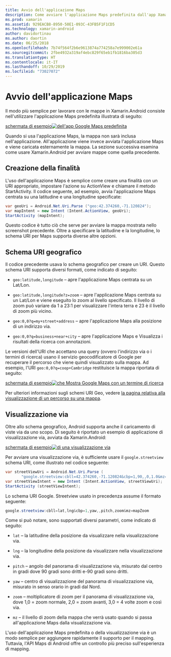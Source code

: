 ```yaml
---
title: Avvio dell'applicazione Maps
description: Come avviare l'applicazione Maps predefinita dall'app Xamarin.Android.
ms.prod: xamarin
ms.assetid: 929EACB8-8950-50E1-093C-43FB5F1F1CD5
ms.technology: xamarin-android
author: davidortinau
ms.author: daortin
ms.date: 06/25/2018
ms.openlocfilehash: 7b74f564f2b6e9613874a774258a7e999002e61a
ms.sourcegitcommit: 2fbe4932a319af4ebc829f65eb1fb1816ba305d3
ms.translationtype: HT
ms.contentlocale: it-IT
ms.lasthandoff: 10/29/2019
ms.locfileid: "73027072"
---
```

# <a name="launching-the-maps-application"></a>Avvio dell'applicazione Maps

Il modo più semplice per lavorare con le mappe in Xamarin.Android consiste nell'utilizzare l'applicazione Maps predefinita illustrata di seguito:

[schermata di esempio![dell'app Google Maps predefinita](maps-application-images/01-mapsapplication.png)](maps-application-images/01-mapsapplication.png#lightbox)

Quando si usa l'applicazione Maps, la mappa non sarà inclusa nell'applicazione. All'applicazione viene invece avviata l'applicazione Maps e viene caricata esternamente la mappa. La sezione successiva esamina come usare Xamarin.Android per avviare mappe come quella precedente.

## <a name="creating-the-intent"></a>Creazione della finalità

L'uso dell'applicazione Maps è semplice come creare una finalità con un URI appropriato, impostare l'azione su ActionView e chiamare il metodo StartActivity. Il codice seguente, ad esempio, avvia l'applicazione Maps centrata su una latitudine e una longitudine specificate:

```csharp
var geoUri = Android.Net.Uri.Parse ("geo:42.374260,-71.120824");
var mapIntent = new Intent (Intent.ActionView, geoUri);
StartActivity (mapIntent);
```

Questo codice è tutto ciò che serve per avviare la mappa mostrata nello screenshot precedente. Oltre a specificare la latitudine e la longitudine, lo schema URI per Maps supporta diverse altre opzioni.

## <a name="geo-uri-scheme"></a>Schema URI geografico

Il codice precedente usava lo schema geografico per creare un URI. Questo schema URI supporta diversi formati, come indicato di seguito:

- `geo:latitude,longitude` &ndash; apre l'applicazione Maps centrata su un Lat/Lon. 

- `geo:latitude,longitude?z=zoom` &ndash; apre l'applicazione Maps centrata su un Lat/Lon e viene eseguito lo zoom al livello specificato. Il livello di zoom può variare da 1 a 23:1 per visualizzare l'intera terra e 23 è il livello di zoom più vicino.

- `geo:0,0?q=my+street+address` &ndash; apre l'applicazione Maps alla posizione di un indirizzo via. 

- `geo:0,0?q=business+near+city` &ndash; apre l'applicazione Maps e Visualizza i risultati della ricerca con annotazioni. 

Le versioni dell'URI che accettano una query (ovvero l'indirizzo via o i termini di ricerca) usano il servizio geocodificatore di Google per recuperare il percorso che viene quindi visualizzato sulla mappa. Ad esempio, l'URI `geo:0,0?q=coop+Cambridge` restituisce la mappa riportata di seguito:

[schermata di esempio![che Mostra Google Maps con un termine di ricerca](maps-application-images/02-mapsearch.png)](maps-application-images/02-mapsearch.png#lightbox)

Per ulteriori informazioni sugli schemi URI Geo, vedere [la pagina relativa alla visualizzazione di un percorso su una mappa](https://developer.android.com/guide/components/intents-common.html#Maps).

## <a name="street-view"></a>Visualizzazione via

Oltre allo schema geografico, Android supporta anche il caricamento di viste via da uno scopo. Di seguito è riportato un esempio di applicazione di visualizzazione via, avviata da Xamarin.Android:

[schermata di esempio![di una visualizzazione via](maps-application-images/03-streetview.png)](maps-application-images/03-streetview.png#lightbox)

Per avviare una visualizzazione via, è sufficiente usare il `google.streetview` schema URI, come illustrato nel codice seguente:

```csharp
var streetViewUri = Android.Net.Uri.Parse (
       "google.streetview:cbll=42.374260,-71.120824&cbp=1,90,,0,1.0&mz=20");  
var streetViewIntent = new Intent (Intent.ActionView, streetViewUri);  
StartActivity (streetViewIntent);
```

Lo schema URI Google. Streetview usato in precedenza assume il formato seguente:

```csharp
google.streetview:cbll=lat,lng&cbp=1,yaw,,pitch,zoom&mz=mapZoom
```

Come si può notare, sono supportati diversi parametri, come indicato di seguito:

- `lat` &ndash; la latitudine della posizione da visualizzare nella visualizzazione via.

- `lng` &ndash; la longitudine della posizione da visualizzare nella visualizzazione via.

- `pitch` &ndash; angolo del panorama di visualizzazione via, misurato dal centro in gradi dove 90 gradi sono dritti e-90 gradi sono dritti.

- `yaw` &ndash; centro di visualizzazione del panorama di visualizzazione via, misurato in senso orario in gradi dal Nord.

- `zoom` &ndash; moltiplicatore di zoom per il panorama di visualizzazione via, dove 1,0 = zoom normale, 2,0 = zoom avanti, 3,0 = 4 volte zoom e così via.

- `mz` &ndash; il livello di zoom della mappa che verrà usato quando si passa all'applicazione Maps dalla visualizzazione via.

L'uso dell'applicazione Maps predefinita o della visualizzazione via è un modo semplice per aggiungere rapidamente il supporto per il mapping. Tuttavia, l'API Maps di Android offre un controllo più preciso sull'esperienza di mapping.
